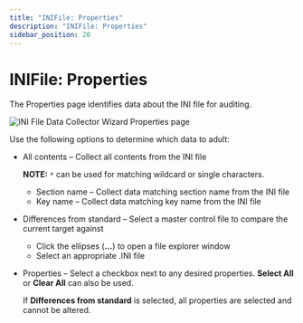```yaml
---
title: "INIFile: Properties"
description: "INIFile: Properties"
sidebar_position: 20
---
```


# INIFile: Properties

The Properties page identifies data about the INI file for auditing.

![INI File Data Collector Wizard Properties page](/img/product_docs/accessanalyzer/11.6/admin/datacollector/inifile/properties.webp)

Use the following options to determine which data to adult:

- All contents – Collect all contents from the INI file

    **NOTE:** `*` can be used for matching wildcard or single characters.

    - Section name – Collect data matching section name from the INI file
    - Key name – Collect data matching key name from the INI file

- Differences from standard – Select a master control file to compare the current target against

    - Click the ellipses (**…**) to open a file explorer window
    - Select an appropriate .INI file

- Properties – Select a checkbox next to any desired properties. **Select All** or **Clear All** can
  also be used.

    If **Differences from standard** is selected, all properties are selected and cannot be altered.
